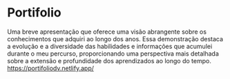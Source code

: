 ﻿# Portifolio
Uma breve apresentação que oferece uma visão abrangente sobre os conhecimentos que adquiri ao longo dos anos. Essa demonstração destaca a evolução e a diversidade das habilidades e informações que acumulei durante o meu percurso, proporcionando uma perspectiva mais detalhada sobre a extensão e profundidade dos aprendizados ao longo do tempo.
https://portifoliodv.netlify.app/

